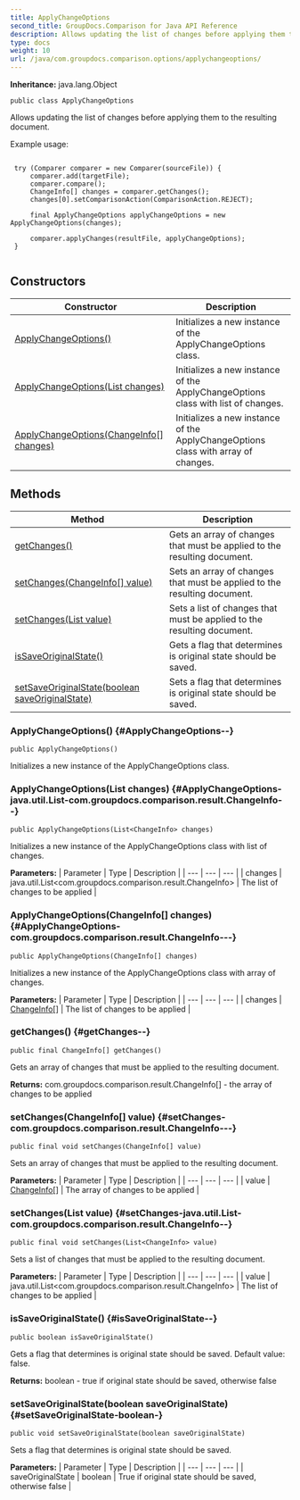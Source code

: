```yaml
---
title: ApplyChangeOptions
second_title: GroupDocs.Comparison for Java API Reference
description: Allows updating the list of changes before applying them to the resulting document.
type: docs
weight: 10
url: /java/com.groupdocs.comparison.options/applychangeoptions/
---
```

**Inheritance:**
java.lang.Object
```
public class ApplyChangeOptions
```

Allows updating the list of changes before applying them to the resulting document.

Example usage:

```

 try (Comparer comparer = new Comparer(sourceFile)) {
     comparer.add(targetFile);
     comparer.compare();
     ChangeInfo[] changes = comparer.getChanges();
     changes[0].setComparisonAction(ComparisonAction.REJECT);

     final ApplyChangeOptions applyChangeOptions = new ApplyChangeOptions(changes);

     comparer.applyChanges(resultFile, applyChangeOptions);
 }
 
```
## Constructors

| Constructor | Description |
| --- | --- |
| [ApplyChangeOptions()](#ApplyChangeOptions--) | Initializes a new instance of the ApplyChangeOptions class. |
| [ApplyChangeOptions(List<ChangeInfo> changes)](#ApplyChangeOptions-java.util.List-com.groupdocs.comparison.result.ChangeInfo--) | Initializes a new instance of the ApplyChangeOptions class with list of changes. |
| [ApplyChangeOptions(ChangeInfo[] changes)](#ApplyChangeOptions-com.groupdocs.comparison.result.ChangeInfo---) | Initializes a new instance of the ApplyChangeOptions class with array of changes. |
## Methods

| Method | Description |
| --- | --- |
| [getChanges()](#getChanges--) | Gets an array of changes that must be applied to the resulting document. |
| [setChanges(ChangeInfo[] value)](#setChanges-com.groupdocs.comparison.result.ChangeInfo---) | Sets an array of changes that must be applied to the resulting document. |
| [setChanges(List<ChangeInfo> value)](#setChanges-java.util.List-com.groupdocs.comparison.result.ChangeInfo--) | Sets a list of changes that must be applied to the resulting document. |
| [isSaveOriginalState()](#isSaveOriginalState--) | Gets a flag that determines is original state should be saved. |
| [setSaveOriginalState(boolean saveOriginalState)](#setSaveOriginalState-boolean-) | Sets a flag that determines is original state should be saved. |
### ApplyChangeOptions() {#ApplyChangeOptions--}
```
public ApplyChangeOptions()
```


Initializes a new instance of the ApplyChangeOptions class.

### ApplyChangeOptions(List<ChangeInfo> changes) {#ApplyChangeOptions-java.util.List-com.groupdocs.comparison.result.ChangeInfo--}
```
public ApplyChangeOptions(List<ChangeInfo> changes)
```


Initializes a new instance of the ApplyChangeOptions class with list of changes.

**Parameters:**
| Parameter | Type | Description |
| --- | --- | --- |
| changes | java.util.List<com.groupdocs.comparison.result.ChangeInfo> | The list of changes to be applied |

### ApplyChangeOptions(ChangeInfo[] changes) {#ApplyChangeOptions-com.groupdocs.comparison.result.ChangeInfo---}
```
public ApplyChangeOptions(ChangeInfo[] changes)
```


Initializes a new instance of the ApplyChangeOptions class with array of changes.

**Parameters:**
| Parameter | Type | Description |
| --- | --- | --- |
| changes | [ChangeInfo\[\]](../../com.groupdocs.comparison.result/changeinfo) | The list of changes to be applied |

### getChanges() {#getChanges--}
```
public final ChangeInfo[] getChanges()
```


Gets an array of changes that must be applied to the resulting document.

**Returns:**
com.groupdocs.comparison.result.ChangeInfo[] - the array of changes to be applied
### setChanges(ChangeInfo[] value) {#setChanges-com.groupdocs.comparison.result.ChangeInfo---}
```
public final void setChanges(ChangeInfo[] value)
```


Sets an array of changes that must be applied to the resulting document.

**Parameters:**
| Parameter | Type | Description |
| --- | --- | --- |
| value | [ChangeInfo\[\]](../../com.groupdocs.comparison.result/changeinfo) | The array of changes to be applied |

### setChanges(List<ChangeInfo> value) {#setChanges-java.util.List-com.groupdocs.comparison.result.ChangeInfo--}
```
public final void setChanges(List<ChangeInfo> value)
```


Sets a list of changes that must be applied to the resulting document.

**Parameters:**
| Parameter | Type | Description |
| --- | --- | --- |
| value | java.util.List<com.groupdocs.comparison.result.ChangeInfo> | The list of changes to be applied |

### isSaveOriginalState() {#isSaveOriginalState--}
```
public boolean isSaveOriginalState()
```


Gets a flag that determines is original state should be saved. Default value: false.

**Returns:**
boolean - true if original state should be saved, otherwise false
### setSaveOriginalState(boolean saveOriginalState) {#setSaveOriginalState-boolean-}
```
public void setSaveOriginalState(boolean saveOriginalState)
```


Sets a flag that determines is original state should be saved.

**Parameters:**
| Parameter | Type | Description |
| --- | --- | --- |
| saveOriginalState | boolean | True if original state should be saved, otherwise false |


